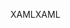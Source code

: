 <span data-ttu-id="3b608-101">XAML</span><span class="sxs-lookup"><span data-stu-id="3b608-101">XAML</span></span>